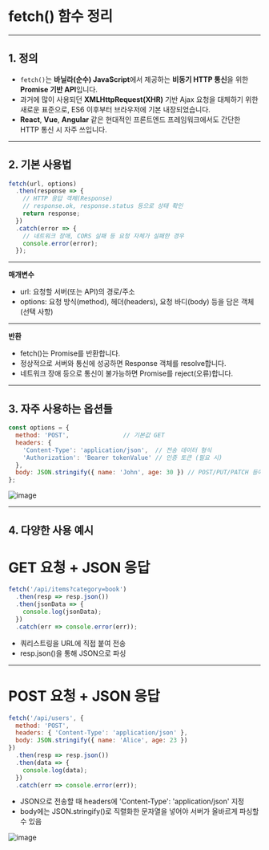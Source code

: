 # fetch() 함수 정리
---
## 1. 정의
- `fetch()`는 **바닐라(순수) JavaScript**에서 제공하는 **비동기 HTTP 통신**을 위한 **Promise 기반 API**입니다.
- 과거에 많이 사용되던 **XMLHttpRequest(XHR)** 기반 Ajax 요청을 대체하기 위한 새로운 표준으로, ES6 이후부터 브라우저에 기본 내장되었습니다.
- **React**, **Vue**, **Angular** 같은 현대적인 프론트엔드 프레임워크에서도 간단한 HTTP 통신 시 자주 쓰입니다.

---

## 2. 기본 사용법

```js
fetch(url, options)
  .then(response => {
    // HTTP 응답 객체(Response)
    // response.ok, response.status 등으로 상태 확인
    return response;
  })
  .catch(error => {
    // 네트워크 장애, CORS 실패 등 요청 자체가 실패한 경우
    console.error(error);
  });
```
---

**매개변수**
- url: 요청할 서버(또는 API)의 경로/주소
- options: 요청 방식(method), 헤더(headers), 요청 바디(body) 등을 담은 객체 (선택 사항)
---

**반환**
- fetch()는 Promise<Response>를 반환합니다.
- 정상적으로 서버와 통신에 성공하면 Response 객체를 resolve합니다.
- 네트워크 장애 등으로 통신이 불가능하면 Promise를 reject(오류)합니다.

---

## 3. 자주 사용하는 옵션들 

```js
const options = {
  method: 'POST',               // 기본값 GET
  headers: {
    'Content-Type': 'application/json',  // 전송 데이터 형식
    'Authorization': 'Bearer tokenValue' // 인증 토큰 (필요 시)
  },
  body: JSON.stringify({ name: 'John', age: 30 }) // POST/PUT/PATCH 등에 사용
};
```

![image](https://github.com/user-attachments/assets/8a132327-e84e-4e50-8d82-3a9bcad8b629)

---

## 4. 다양한 사용 예시

# GET 요청 + JSON 응답
```js
fetch('/api/items?category=book')
  .then(resp => resp.json())
  .then(jsonData => {
    console.log(jsonData);
  })
  .catch(err => console.error(err));
```
- 쿼리스트링을 URL에 직접 붙여 전송
- resp.json()을 통해 JSON으로 파싱

---

# POST 요청 + JSON 응답
```js
fetch('/api/users', {
  method: 'POST',
  headers: { 'Content-Type': 'application/json' },
  body: JSON.stringify({ name: 'Alice', age: 23 })
})
  .then(resp => resp.json())
  .then(data => {
    console.log(data);
  })
  .catch(err => console.error(err));
```
- JSON으로 전송할 때 headers에 'Content-Type': 'application/json' 지정
- body에는 JSON.stringify()로 직렬화한 문자열을 넣어야 서버가 올바르게 파싱할 수 있음

![image](https://github.com/user-attachments/assets/5b078825-c980-40cb-ac9c-94bfed7404c2)
